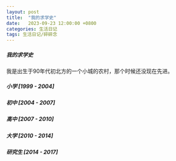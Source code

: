 ```yaml
---
layout: post
title:  "我的求学史"
date:   2023-09-23 12:00:00 +0800
categories: 生活日记  
tags: 生活日记/碎碎念
---
```

##### 我的求学史

我是出生于90年代初北方的一个小城的农村，那个时候还没现在先进。

##### 小学 [1999 - 2004]



##### 初中 [2004 - 2007]


##### 高中 [2007 - 2010]



##### 大学 [2010 - 2014]





##### 研究生 [2014 - 2017]


